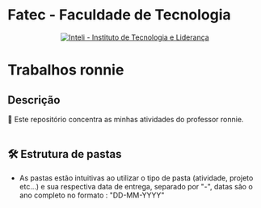 # Fatec - Faculdade de Tecnologia 

<p align="center">
<a href= "http://fatecaracatuba.edu.br"><img src="https://images.even3.com.br/6tjC-adVzVoH2fIdEMTRzAAEPcI=/fit-in/250x250/smart/even3.blob.core.windows.net/logos/logo_fatec_transp.f867e7c15e6c46e2a50d.png" alt="Inteli - Instituto de Tecnologia e Liderança" border="0"></a>
</p>

# Trabalhos ronnie


## Descrição

📜 Este repositório concentra as minhas atividades do professor ronnie.
<br><br>

## 🛠 Estrutura de pastas

- As pastas estão intuitivas ao utilizar o tipo de pasta (atividade, projeto etc...) e sua respectiva data de entrega, separado por "-", datas são o ano completo no formato : "DD-MM-YYYY"